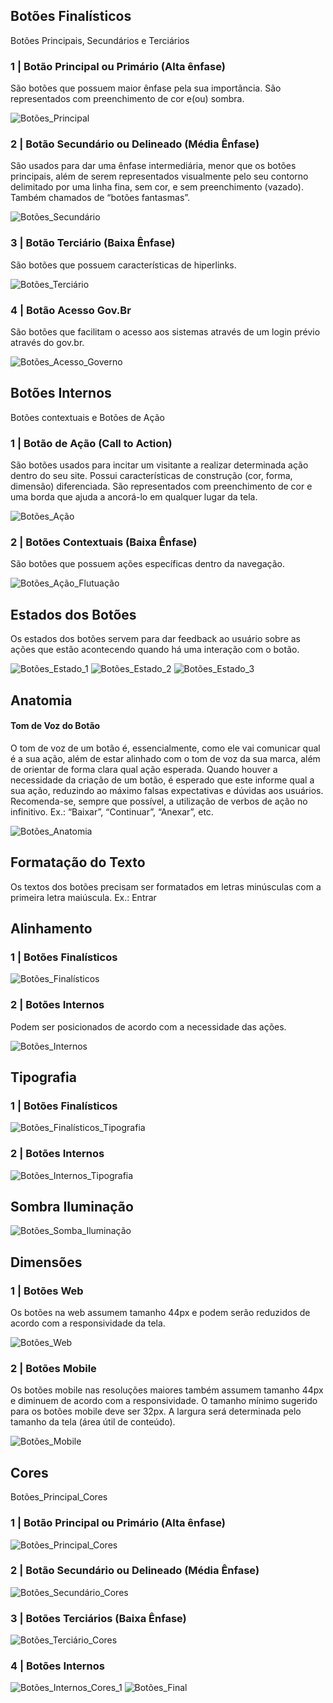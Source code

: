 ## Botões Finalísticos

Botões Principais, Secundários e Terciários

### 1 | Botão Principal ou Primário (Alta ênfase)

São botões que possuem maior ênfase pela sua importância. São representados com preenchimento de cor e(ou) sombra.

![Botões_Principal](../../assets/images/components_img/botoes/Botões_Principal.png)

### 2 | Botão Secundário ou Delineado (Média Ênfase)

São usados ​​para dar uma ênfase intermediária, menor que os botões principais, além de serem representados visualmente pelo seu contorno delimitado por uma linha fina, sem cor, e sem preenchimento (vazado). Também chamados de “botões fantasmas”.

![Botões_Secundário](../../assets/images/components_img/botoes/Botões_Secundário.png)

### 3 | Botão Terciário (Baixa Ênfase)

São botões que possuem características de hiperlinks.

![Botões_Terciário](../../assets/images/components_img/botoes/Botões_Terciário.png)

### 4 | Botão Acesso Gov.Br

São botões que facilitam o acesso aos sistemas através de um login prévio através do gov.br.

![Botões_Acesso_Governo](../../assets/images/components_img/botoes/Botões_Acesso_Governo.png)

## Botões Internos

Botões contextuais e Botões de Ação

### 1 | Botão de Ação (Call to Action)

São botões usados para incitar um visitante a realizar determinada ação dentro do seu site. Possui características de construção (cor, forma, dimensão) diferenciada. São representados com preenchimento de cor e uma borda que ajuda a ancorá-lo em qualquer lugar da tela.

![Botões_Ação](../../assets/images/components_img/botoes/Botões_Ação.png)

<!--
![Botões_Ação_Flutuação](../../assets/images/components_img/botoes/Botões_Ação_Flutuação.png)

 Botões_Ação_Flutuação.png -->

### 2 | Botões Contextuais (Baixa Ênfase)

São botões que possuem ações específicas dentro da navegação.

![Botões_Ação_Flutuação](../../assets/images/components_img/botoes/Botões_Ação_Flutuação.png)

## Estados dos Botões

Os estados dos botões servem para dar feedback ao usuário sobre as ações que estão acontecendo quando há uma interação com o botão.

![Botões_Estado_1](../../assets/images/components_img/botoes/Botões_Estado_1.png)
![Botões_Estado_2](../../assets/images/components_img/botoes/Botões_Estado_2.png)
![Botões_Estado_3](../../assets/images/components_img/botoes/Botões_Estado_3.png)

## Anatomia

#### Tom de Voz do Botão

O tom de voz de um botão é, essencialmente, como ele vai comunicar qual é a sua ação, além de estar alinhado com o tom de voz da sua marca, além de orientar de forma clara qual ação esperada.
Quando houver a necessidade da criação de um botão, é esperado que este informe qual a sua ação, reduzindo ao máximo falsas expectativas e dúvidas aos usuários.
Recomenda-se, sempre que possível, a utilização de verbos de ação no infinitivo. Ex.: “Baixar”, “Continuar”, “Anexar”, etc.

![Botões_Anatomia](../../assets/images/components_img/botoes/Botões_Anatomia.png)

## Formatação do Texto

Os textos dos botões precisam ser formatados em letras minúsculas com a primeira letra maiúscula. Ex.: Entrar

## Alinhamento

### 1 | Botões Finalísticos

![Botões_Finalísticos](../../assets/images/components_img/botoes/Botões_Finalísticos.png)

### 2 | Botões Internos

Podem ser posicionados de acordo com a necessidade das ações.

![Botões_Internos](../../assets/images/components_img/botoes/Botões_Internos.png)

## Tipografia

### 1 | Botões Finalísticos

![Botões_Finalísticos_Tipografia](../../assets/images/components_img/botoes/Botões_Finalísticos_Tipografia.png)

### 2 | Botões Internos

![Botões_Internos_Tipografia](../../assets/images/components_img/botoes/Botões_Internos_Tipografia.png)

## Sombra Iluminação

![Botões_Somba_Iluminação](../../assets/images/components_img/botoes/Botões_Somba_Iluminação.png)

## Dimensões

### 1 | Botões Web

Os botões na web assumem tamanho 44px e podem serão reduzidos de acordo com a responsividade da tela.

![Botões_Web](../../assets/images/components_img/botoes/Botões_Web.png)

### 2 | Botões Mobile

Os botões mobile nas resoluções maiores também assumem tamanho 44px e diminuem de acordo com a responsividade. O tamanho mínimo sugerido para os botões mobile deve ser 32px. A largura será determinada pelo tamanho da tela (área útil de conteúdo).

![Botões_Mobile](../../assets/images/components_img/botoes/Botões_Mobile.png)

## Cores

Botões_Principal_Cores

### 1 | Botão Principal ou Primário (Alta ênfase)

![Botões_Principal_Cores](../../assets/images/components_img/botoes/Botões_Principal_Cores.png)

### 2 | Botão Secundário ou Delineado (Média Ênfase)

![Botões_Secundário_Cores](../../assets/images/components_img/botoes/Botões_Secundário_Cores.png)

### 3 | Botões Terciários (Baixa Ênfase)

![Botões_Terciário_Cores](../../assets/images/components_img/botoes/Botões_Terciário_Cores.png)

### 4 | Botões Internos

![Botões_Internos_Cores_1](../../assets/images/components_img/botoes/Botões_Internos_Cores_1.png)
![Botões_Final](../../assets/images/components_img/botoes/Botões_Final.png)
